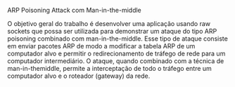 ARP Poisoning Attack com Man-in-the-middle

O objetivo geral do trabalho é desenvolver uma aplicação usando raw sockets que possa ser utilizada para demonstrar um ataque do tipo ARP poisoning combinado com man-in-the-middle. Esse tipo de ataque consiste em
enviar pacotes ARP de modo a modificar a tabela ARP de um computador
alvo e permitir o redirecionamento de tráfego de rede para um computador
intermediário. O ataque, quando combinado com a técnica de man-in-themiddle, permite a interceptação de todo o tráfego entre um computador alvo
e o roteador (gateway) da rede.
